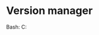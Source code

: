 # Version manager


Bash: <badge-stars repo='bpkg/bpkgt'></badge-stars> <badge-doc href='http://www.bpkg.sh'></badge-doc>
C: <badge-stars repo='clibs/clib'></badge-stars> <badge-doc
href='https://www.clibs.org/'></badge-doc>
